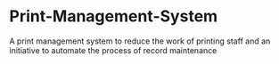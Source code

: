 # Print-Management-System
A print management system to reduce the work of printing staff and an initiative to automate the process of record maintenance 
